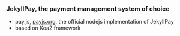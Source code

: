 ### JekyllPay, the payment management system of choice
 - pay.js, [payjs.org](https://payjs.org), the official nodejs implementation of JekyllPay
 - based on Koa2 framework
 